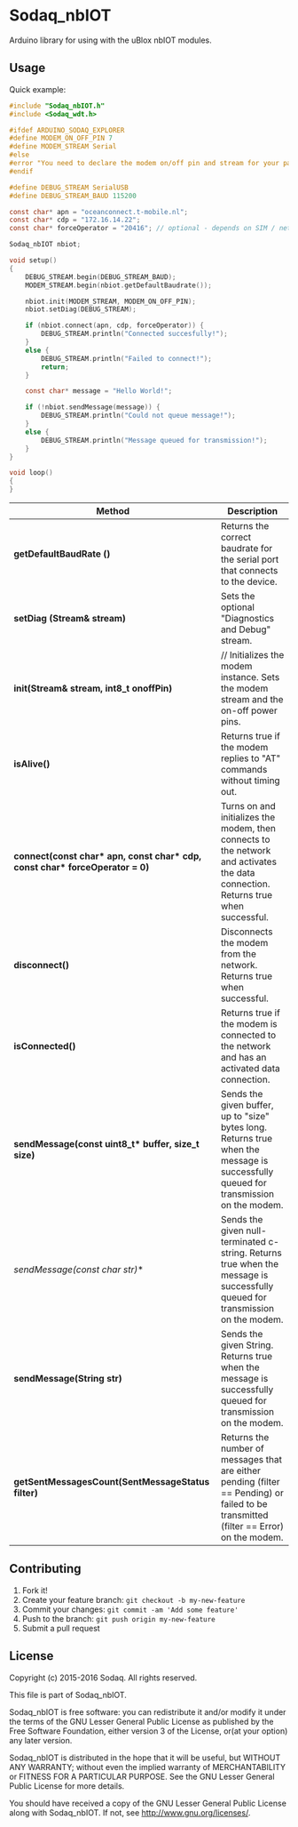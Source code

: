 # Sodaq_nbIOT

Arduino library for using with the uBlox nbIOT modules.

## Usage

Quick example:

```c
#include "Sodaq_nbIOT.h"
#include <Sodaq_wdt.h>

#ifdef ARDUINO_SODAQ_EXPLORER
#define MODEM_ON_OFF_PIN 7
#define MODEM_STREAM Serial
#else
#error "You need to declare the modem on/off pin and stream for your particular board!"
#endif

#define DEBUG_STREAM SerialUSB
#define DEBUG_STREAM_BAUD 115200

const char* apn = "oceanconnect.t-mobile.nl";
const char* cdp = "172.16.14.22";
const char* forceOperator = "20416"; // optional - depends on SIM / network

Sodaq_nbIOT nbiot;

void setup()
{
    DEBUG_STREAM.begin(DEBUG_STREAM_BAUD);
    MODEM_STREAM.begin(nbiot.getDefaultBaudrate());

    nbiot.init(MODEM_STREAM, MODEM_ON_OFF_PIN);
    nbiot.setDiag(DEBUG_STREAM);

    if (nbiot.connect(apn, cdp, forceOperator)) {
        DEBUG_STREAM.println("Connected succesfully!");
    }
    else {
        DEBUG_STREAM.println("Failed to connect!");
        return;
    }

    const char* message = "Hello World!";

    if (!nbiot.sendMessage(message)) {
        DEBUG_STREAM.println("Could not queue message!");
    }
    else {
        DEBUG_STREAM.println("Message queued for transmission!");
    }
}

void loop()
{
}

```

Method|Description
------|------
**getDefaultBaudRate ()**|Returns the correct baudrate for the serial port that connects to the device.
**setDiag (Stream& stream)**|Sets the optional "Diagnostics and Debug" stream.
**init(Stream& stream, int8_t onoffPin)**|    // Initializes the modem instance. Sets the modem stream and the on-off power pins.
**isAlive()**|Returns true if the modem replies to "AT" commands without timing out.
**connect(const char\* apn, const char\* cdp, const char\* forceOperator = 0)**|Turns on and initializes the modem, then connects to the network and activates the data connection. Returns true when successful.
**disconnect()**|Disconnects the modem from the network. Returns true when successful.
**isConnected()**|Returns true if the modem is connected to the network and has an activated data connection.
**sendMessage(const uint8_t\* buffer, size_t size)**|Sends the given buffer, up to "size" bytes long. Returns true when the message is successfully queued for transmission on the modem.
**sendMessage(const char* str)**|Sends the given null-terminated c-string. Returns true when the message is successfully queued for transmission on the modem.
**sendMessage(String str)**|Sends the given String. Returns true when the message is successfully queued for transmission on the modem.
**getSentMessagesCount(SentMessageStatus filter)**|Returns the number of messages that are either pending (filter == Pending) or failed to be transmitted (filter == Error) on the modem.

## Contributing

1. Fork it!
2. Create your feature branch: `git checkout -b my-new-feature`
3. Commit your changes: `git commit -am 'Add some feature'`
4. Push to the branch: `git push origin my-new-feature`
5. Submit a pull request

## License

Copyright (c) 2015-2016 Sodaq.  All rights reserved.

This file is part of Sodaq_nbIOT.

Sodaq_nbIOT is free software: you can redistribute it and/or modify
it under the terms of the GNU Lesser General Public License as
published by the Free Software Foundation, either version 3 of
the License, or(at your option) any later version.

Sodaq_nbIOT is distributed in the hope that it will be useful,
but WITHOUT ANY WARRANTY; without even the implied warranty of
MERCHANTABILITY or FITNESS FOR A PARTICULAR PURPOSE. See the
GNU Lesser General Public License for more details.

You should have received a copy of the GNU Lesser General Public
License along with Sodaq_nbIOT.  If not, see
<http://www.gnu.org/licenses/>.
